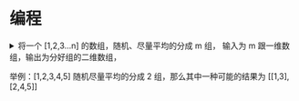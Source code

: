 # 编程

<details>
<summary>将一个 [1,2,3...n] 的数组，随机、尽量平均的分成 m 组，
输入为 m 跟一维数组，输出为分好组的二维数组，

举例：[1,2,3,4,5] 随机尽量平均的分成 2 组，那么其中一种可能的结果为 [[1,3],[2,4,5]]
</summary>

```js
function foo(arr, m) {
  const result = new Array(m).fill(0).map(() => [])
  let startIndex = 0

  do {
    const [getOne] = arr.splice(parseInt(Math.random() * arr.length), 1)
    startIndex = startIndex % m
    result[startIndex].push(getOne)
    startIndex++
  } while (arr.length > 0)

  return result
}
console.log(foo([1, 2, 3, 4, 5], 2))
console.log(foo([1, 2, 3, 4, 5, 6, 7, 8, 9, 10], 3))
console.log(foo([1, 2, 3, 4, 5, 6, 7, 8, 9, 10, 11], 3))
```

</details>
